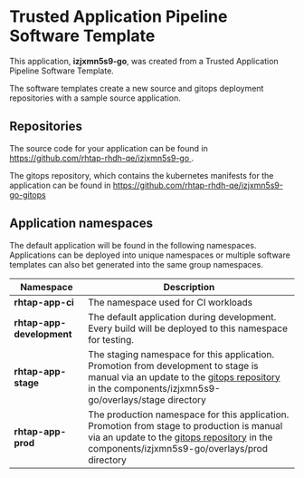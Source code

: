 # Trusted Application Pipeline Software Template

This application, **izjxmn5s9-go**, was created from a Trusted Application Pipeline Software Template.

The software templates create a new source and gitops deployment repositories with a sample source application. 

## Repositories

The source code for your application can be found in [https://github.com/rhtap-rhdh-qe/izjxmn5s9-go ](https://github.com/rhtap-rhdh-qe/izjxmn5s9-go ).
 
The gitops repository, which contains the kubernetes manifests for the application can be found in 
[https://github.com/rhtap-rhdh-qe/izjxmn5s9-go-gitops ](https://github.com/rhtap-rhdh-qe/izjxmn5s9-go-gitops ) 

## Application namespaces 

The default application will be found in the following namespaces. Applications can be deployed into unique namespaces or multiple software templates can also bet generated into the same group namespaces.  

|  Namespace   |  Description   |  
| -------- | -------- |
| **rhtap-app-ci** | The namespace used for CI workloads |
| **rhtap-app-development** | The default application during development. Every build will be deployed to this namespace for testing. |
| **rhtap-app-stage** | The staging namespace for this application. Promotion from development to stage is manual via an update to the [gitops repository](https://github.com/rhtap-rhdh-qe/izjxmn5s9-go-gitops ) in the components/izjxmn5s9-go/overlays/stage directory |
| **rhtap-app-prod** | The production namespace for this application. Promotion from stage to production is manual via an update to the [gitops repository](https://github.com/rhtap-rhdh-qe/izjxmn5s9-go-gitops ) in the components/izjxmn5s9-go/overlays/prod directory |